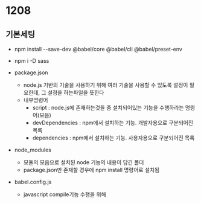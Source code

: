 # 1208

## 기본세팅

- npm install --save-dev @babel/core @babel/cli @babel/preset-env
- npm i -D sass



- package.json
  - node.js 기반의 기술을 사용하기 위해 여러 기술을 사용할 수 있도록 설정이 필요한데, 그 설정을 하는파일을 뜻한다
  - 내부명령어 
    - script : node.js에 존재하는것들 중 설치되어있는 기능을 수행하라는 명령어(모음)
    - devDependencies : npm에서 설치하는 기능. 개발자용으로 구분되어진 목록
    - dependencies : npm에서 설치하는 기능. 사용자용으로 구분되어진 목록
- node_modules
  - 모듈의 모음으로 설치된 node 기능의 내용이 담긴 폴더
  - package.json만 존재할 경우에 npm install 명령어로 설치됨

- babel.config.js
  - javascript compile기능 수행을 위해